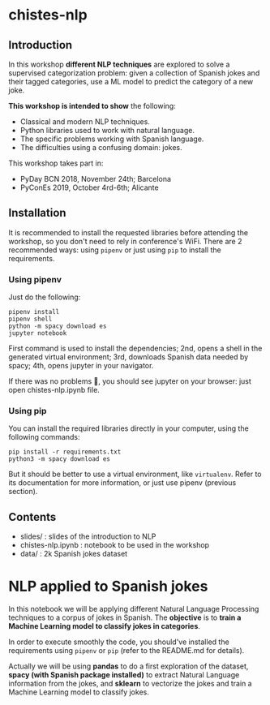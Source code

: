 # chistes-nlp

## Introduction
In this workshop **different NLP techniques** are explored to solve a supervised categorization problem: given a collection of Spanish jokes and their tagged categories, use a ML model to predict the category of a new joke.

**This workshop is intended to show** the following:
- Classical and modern NLP techniques.
- Python libraries used to work with natural language.
- The specific problems working with Spanish language.
- The difficulties using a confusing domain: jokes.

This workshop takes part in:
- PyDay BCN 2018, November 24th; Barcelona
- PyConEs 2019, October 4rd-6th; Alicante

## Installation
It is recommended to install the requested libraries before attending the workshop, so you don't need to rely in conference's WiFi. There are 2 recommended ways: using `pipenv` or just using `pip` to install the requirements.

### Using pipenv
Just do the following:
```
pipenv install
pipenv shell
python -m spacy download es
jupyter notebook
```
First command is used to install the dependencies; 2nd, opens a shell in the generated virtual environment; 3rd, downloads Spanish data needed by spacy; 4th, opens jupyter in your navigator.

If there was no problems 🤞, you should see jupyter on your browser: just open chistes-nlp.ipynb file.

### Using pip
You can install the required libraries directly in your computer, using the following commands:
```
pip install -r requirements.txt
python3 -m spacy download es
```
But it should be better to use a virtual environment, like `virtualenv`. Refer to its documentation for more information, or just use pipenv (previous section).

## Contents

* slides/ : slides of the introduction to NLP
* chistes-nlp.ipynb : notebook to be used in the workshop
* data/ : 2k Spanish jokes dataset


# NLP applied to Spanish jokes

In this notebook we will be applying different Natural Language Processing techniques to a corpus of jokes in Spanish.
The **objective** is to **train a Machine Learning model to classify jokes in categories**.

In order to execute smoothly the code, you should've installed the requirements using `pipenv` or `pip` (refer to the README.md for details).

Actually we will be using **pandas** to do a first exploration of the dataset, **spacy (with Spanish package installed)** to extract Natural Language information from the jokes, and **sklearn** to vectorize the jokes and train a Machine Learning model to classify jokes.